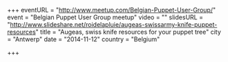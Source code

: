 +++
eventURL = "http://www.meetup.com/Belgian-Puppet-User-Group/"
event = "Belgian Puppet User Group meetup"
video = ""
slidesURL = "http://www.slideshare.net/roidelapluie/augeas-swissarmy-knife-puppet-resources"
title = "Augeas, swiss knife resources for your puppet tree"
city = "Antwerp"
date = "2014-11-12"
country = "Belgium"

+++

